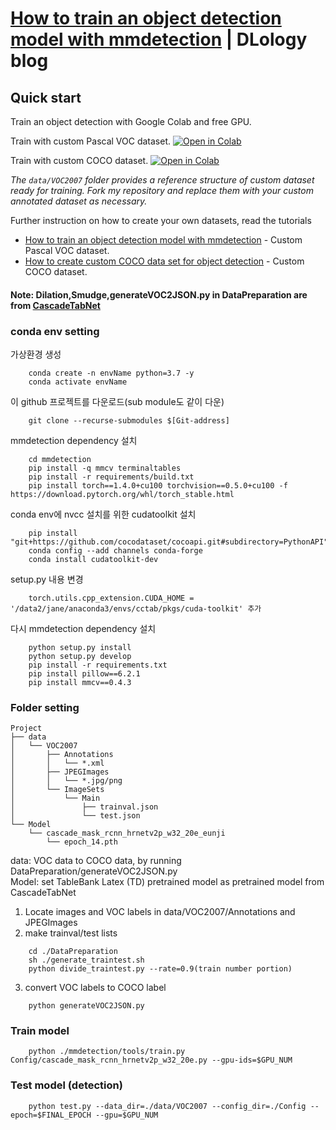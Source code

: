 # [How to train an object detection model with mmdetection](https://www.dlology.com/blog/how-to-train-an-object-detection-model-with-mmdetection/) | DLology blog

## Quick start
Train an object detection with Google Colab and free GPU.

Train with custom Pascal VOC dataset.
[![Open in Colab](https://colab.research.google.com/assets/colab-badge.svg)](https://colab.research.google.com/github/Tony607/mmdetection_object_detection_demo/blob/master/mmdetection_train_custom_data.ipynb)

Train with custom COCO dataset.
[![Open in Colab](https://colab.research.google.com/assets/colab-badge.svg)](https://colab.research.google.com/github/Tony607/mmdetection_object_detection_demo/blob/master/mmdetection_train_custom_coco_data.ipynb)

*The `data/VOC2007` folder provides a reference structure of custom dataset ready for training. Fork my repository and replace them with your custom annotated dataset as necessary.*


Further instruction on how to create your own datasets, read the tutorials
- [How to train an object detection model with mmdetection](https://www.dlology.com/blog/how-to-train-an-object-detection-model-with-mmdetection/) - Custom Pascal VOC dataset.
- [How to create custom COCO data set for object detection](https://www.dlology.com/blog/how-to-create-custom-coco-data-set-for-object-detection/) - Custom COCO dataset.

#### Note: Dilation,Smudge,generateVOC2JSON.py in DataPreparation are from [CascadeTabNet](https://github.com/DevashishPrasad/CascadeTabNet)

### conda env setting
가상환경 생성  
```
    conda create -n envName python=3.7 -y   
    conda activate envName  
```
이 github 프로젝트를 다운로드(sub module도 같이 다운)  
```
    git clone --recurse-submodules $[Git-address]  
```
mmdetection dependency 설치  
```
    cd mmdetection  
    pip install -q mmcv terminaltables  
    pip install -r requirements/build.txt  
    pip install torch==1.4.0+cu100 torchvision==0.5.0+cu100 -f https://download.pytorch.org/whl/torch_stable.html  
```
conda env에 nvcc 설치를 위한 cudatoolkit 설치  
```
    pip install "git+https://github.com/cocodataset/cocoapi.git#subdirectory=PythonAPI"  
    conda config --add channels conda-forge  
    conda install cudatoolkit-dev  
```
setup.py 내용 변경  
```
    torch.utils.cpp_extension.CUDA_HOME = '/data2/jane/anaconda3/envs/cctab/pkgs/cuda-toolkit' 추가  
```
다시 mmdetection dependency 설치  
```
    python setup.py install  
    python setup.py develop  
    pip install -r requirements.txt  
    pip install pillow==6.2.1  
    pip install mmcv==0.4.3  
```

### Folder setting
```
Project  
├── data  
│   └── VOC2007  
│       ├── Annotations  
│       │   └── *.xml  
│       ├── JPEGImages  
│       │   └── *.jpg/png  
│       └── ImageSets  
│           └── Main  
│               ├── trainval.json  
│               └── test.json  
└── Model  
    └── cascade_mask_rcnn_hrnetv2p_w32_20e_eunji  
        └── epoch_14.pth  
```
data: VOC data to COCO data, by running DataPreparation/generateVOC2JSON.py  
Model: set TableBank Latex (TD) pretrained model as pretrained model from CascadeTabNet  

1. Locate images and VOC labels in data/VOC2007/Annotations and JPEGImages  
2. make trainval/test lists  
```
    cd ./DataPreparation  
    sh ./generate_traintest.sh  
    python divide_traintest.py --rate=0.9(train number portion)  
```
3. convert VOC labels to COCO label  
```
    python generateVOC2JSON.py  
```

### Train model
```
    python ./mmdetection/tools/train.py Config/cascade_mask_rcnn_hrnetv2p_w32_20e.py --gpu-ids=$GPU_NUM
```

### Test model (detection)
```
    python test.py --data_dir=./data/VOC2007 --config_dir=./Config --epoch=$FINAL_EPOCH --gpu=$GPU_NUM
```
